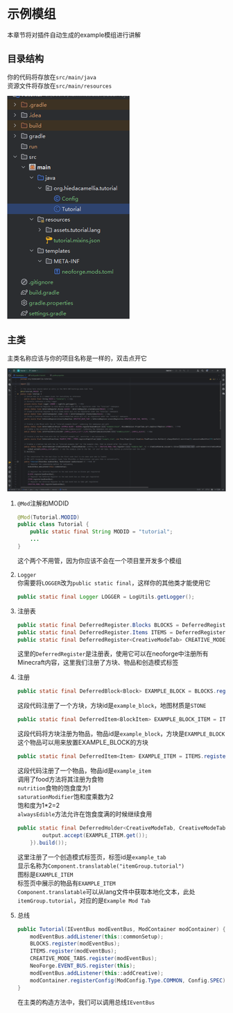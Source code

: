 # 示例模组

本章节将对插件自动生成的example模组进行讲解

## 目录结构

你的代码将存放在`src/main/java`  
资源文件将存放在`src/main/resources`

![2-1](src/2-1.png)

## 主类

主类名称应该与你的项目名称是一样的，双击点开它

![2-2](src/2-2.png)

1. `@Mod`注解和MODID

    ```Java
    @Mod(Tutorial.MODID)
    public class Tutorial {
        public static final String MODID = "tutorial";
        ...
    }
    ```

    这个两个不用管，因为你应该不会在一个项目里开发多个模组

2. `Logger`  
    你需要将`LOGGER`改为`public static final`，这样你的其他类才能使用它
    ```Java
    public static final Logger LOGGER = LogUtils.getLogger();
    ```

3. 注册表

    ```Java
    public static final DeferredRegister.Blocks BLOCKS = DeferredRegister.createBlocks(MODID);
    public static final DeferredRegister.Items ITEMS = DeferredRegister.createItems(MODID);
    public static final DeferredRegister<CreativeModeTab> CREATIVE_MODE_TABS = DeferredRegister.create(Registries.CREATIVE_MODE_TAB, MODID);
    ```

    这里的`DeferredRegister`是注册表，使用它可以在neoforge中注册所有Minecraft内容，这里我们注册了方块、物品和创造模式标签

4. 注册

    ```Java
    public static final DeferredBlock<Block> EXAMPLE_BLOCK = BLOCKS.registerSimpleBlock("example_block", BlockBehaviour.Properties.of().mapColor(MapColor.STONE));
    ```
    这段代码注册了一个方块，方块id是`example_block`，地图材质是`STONE`

    ```Java
    public static final DeferredItem<BlockItem> EXAMPLE_BLOCK_ITEM = ITEMS.registerSimpleBlockItem("example_block", EXAMPLE_BLOCK);
    ```
    这段代码将方块注册为物品，物品id是`example_block`，方块是`EXAMPLE_BLOCK`  
    这个物品可以用来放置EXAMPLE_BLOCK的方块

    ```Java
    public static final DeferredItem<Item> EXAMPLE_ITEM = ITEMS.registerSimpleItem("example_item", new Item.Properties().food(new FoodProperties.Builder().alwaysEdible().nutrition(1).saturationModifier(2f).build()));
    ```
    这段代码注册了一个物品，物品id是`example_item`  
    调用了food方法将其注册为食物  
    `nutrition`食物的饱食度为1  
    `saturationModifier`饱和度乘数为2  
    饱和度为1*2=2  
    `alwaysEdible`方法允许在饱食度满的时候继续食用

    ```Java
    public static final DeferredHolder<CreativeModeTab, CreativeModeTab> EXAMPLE_TAB = CREATIVE_MODE_TABS.register("example_tab", () -> CreativeModeTab.builder().title(Component.translatable("itemGroup.tutorial")).withTabsBefore(CreativeModeTabs.COMBAT).icon(() -> EXAMPLE_ITEM.get().getDefaultInstance()).displayItems((parameters, output) -> {
            output.accept(EXAMPLE_ITEM.get()); 
        }).build());
    ```
    这里注册了一个创造模式标签页，标签id是`example_tab`  
    显示名称为`Component.translatable("itemGroup.tutorial")`  
    图标是`EXAMPLE_ITEM`  
    标签页中展示的物品有`EXAMPLE_ITEM`  
    `Component.translatable`可以从lang文件中获取本地化文本，此处`itemGroup.tutorial`，对应的是`Example Mod Tab`

5. 总线

    ```java
    public Tutorial(IEventBus modEventBus, ModContainer modContainer) {
        modEventBus.addListener(this::commonSetup);
        BLOCKS.register(modEventBus);
        ITEMS.register(modEventBus);
        CREATIVE_MODE_TABS.register(modEventBus);
        NeoForge.EVENT_BUS.register(this);
        modEventBus.addListener(this::addCreative);
        modContainer.registerConfig(ModConfig.Type.COMMON, Config.SPEC);
    }
    
    ```
    在主类的构造方法中，我们可以调用总线`IEventBus`
